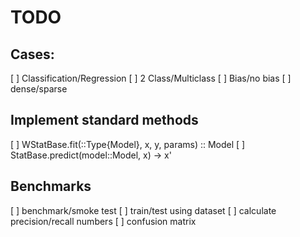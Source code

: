 # TODO

## Cases:
[ ] Classification/Regression
[ ] 2 Class/Multiclass
[ ] Bias/no bias
[ ] dense/sparse

## Implement standard methods
[ ] WStatBase.fit(::Type{Model}, x, y, params) :: Model
[ ] StatBase.predict(model::Model, x) -> x'

## Benchmarks
[ ] benchmark/smoke test
  [ ] train/test using dataset
  [ ] calculate precision/recall numbers
  [ ] confusion matrix
